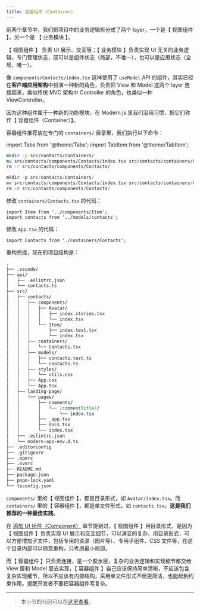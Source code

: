 ```yaml
---
title: 容器组件（Container）
---
```


前两个章节中，我们把项目中的业务逻辑拆分成了两个 layer，一个是【 视图组件 】，另一个是 【 业务模块 】。

【 视图组件 】 负责 UI 展示、交互等；【 业务模块 】负责实现 UI 无关的业务逻辑，专门管理状态，既可以是组件状态（局部，不唯一），也可以是应用状态（全局，唯一）。

像 `components/Contacts/index.tsx` 这样使用了 `useModel` API 的组件，其实已经在**客户端应用架构**中扮演一种新的角色，负责把 View 和 Model 这两个 layer 连接起来，类似传统 MVC 架构中 Controller 的角色，也类似一种 ViewController。

因为这种组件属于一种新的功能模块，在 Modern.js 里我们沿用习惯，把它们称作【 容器组件（Container）】。

容器组件推荐放在专门的 `containers/` 目录里，我们执行以下命令：

import Tabs from '@theme/Tabs';
import TabItem from '@theme/TabItem';

<Tabs>
<TabItem value="macOS" label="macOS" default>

```bash
mkdir -p src/contacts/containers/
mv src/contacts/components/Contacts/index.tsx src/contacts/containers/Contacts.tsx
rm -r src/contacts/components/Contacts/
```

</TabItem>
<TabItem value="Windows" label="Windows">

```powershell
mkdir -p src/contacts/containers/
mv src/contacts/components/Contacts/index.tsx src/contacts/containers/Contacts.tsx
rm -r src/contacts/components/Contacts/
```

</TabItem>
</Tabs>

修改 `containers/Contacts.tsx` 的代码：

```tsx
import Item from '../components/Item';
import contacts from '../models/contacts';
```

修改 `App.tsx` 的代码：

```tsx
import Contacts from './containers/Contacts';
```

重构完成，现在的项目结构是：

```md
.
├── .vscode/
├── api/
│   ├── .eslintrc.json
│   └── contacts.ts
├── src/
│   ├── contacts/
│   │   ├── components/
│   │   │   ├── Avatar/
│   │   │   │   ├── index.stories.tsx
│   │   │   │   └── index.tsx
│   │   │   └── Item/
│   │   │       ├── index.test.tsx
│   │   │       └── index.tsx
│   │   ├── containers/
│   │   │   └── Contacts.tsx
│   │   ├── models/
│   │   │   ├── contacts.test.ts
│   │   │   └── contacts.ts
│   │   ├── styles/
│   │   │   └── utils.css
│   │   ├── App.css
│   │   └── App.tsx
│   ├── landing-page/
│   │   └── pages/
│   │       ├── comments/
│   │       │   └── [commentTitle]/
│   │       │       └── index.tsx
│   │       ├── _app.tsx
│   │       ├── docs.tsx
│   │       └── index.tsx
│   ├── .eslintrc.json
│   └── modern-app-env.d.ts
├── .editorconfig
├── .gitignore
├── .npmrc
├── .nvmrc
├── README.md
├── package.json
├── pnpm-lock.yaml
└── tsconfig.json
```

`components/` 里的【 视图组件 】，都是目录形式，如 `Avatar/index.tsx`。而 `containers/` 里的【 容器组件 】，都是单文件形式，如 `contacts.tsx`。**这是我们推荐的一种最佳实践**。

在​ [添加 UI 组件（Component）](../c06-css-and-component/6.1-css-in-js.md) 章节提到过，【 视图组件 】用目录形式，是因为【 视图组件 】负责实现 UI 展示和交互细节，可以演变的复杂，用目录形式，可以方便增加子文件，包括专用的资源（图片等）、专用子组件、CSS 文件等，在这个目录内部可以随意重构，只考虑最小局部。

而【 容器组件 】只负责连接，是一个胶水层，复杂的业务逻辑和实现细节都交给 View 层和 Model 层去实现，【 容器组件 】自己应该保持简单清晰，不应该包含复杂实现细节，所以不应该有内部结构，采用单文件形式不但更简洁，也能起到约束作用，提醒开发者不要把容器组件写复杂。

---

> 本小节的代码可以在[这里查看](https://github.com/modern-js-dev/modern-js-examples/tree/main/tutorials/c11/hello-modern-2)。
